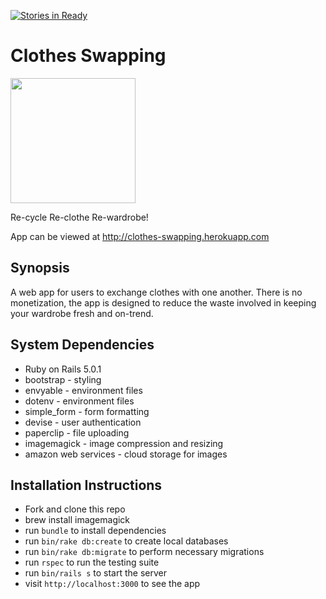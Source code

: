 [![Stories in Ready](https://badge.waffle.io/keomony/clothes_swapping.png?label=ready&title=Ready)](https://waffle.io/keomony/clothes_swapping)

# Clothes Swapping

<a href="url"><img src="http://clothes-swapping.herokuapp.com/images/logos/logo_25.png" align="top" height="200" width="200" ></a>

Re-cycle Re-clothe Re-wardrobe!

App can be viewed at http://clothes-swapping.herokuapp.com


## Synopsis

A web app for users to exchange clothes with one another. There is no monetization, the app is designed to reduce the waste involved in keeping your wardrobe fresh and on-trend.

## System Dependencies

 * Ruby on Rails 5.0.1
 * bootstrap - styling
 * envyable - environment files
 * dotenv  - environment files
 * simple_form - form formatting
 * devise - user authentication
 * paperclip - file uploading
 * imagemagick - image compression and resizing
 * amazon web services - cloud storage for images

## Installation Instructions

 * Fork and clone this repo
 * brew install imagemagick
 * run `bundle` to install dependencies
 * run `bin/rake db:create` to create local databases
 * run `bin/rake db:migrate` to perform necessary migrations
 * run `rspec` to run the testing suite
 * run `bin/rails s` to start the server
 * visit `http://localhost:3000` to see the app
